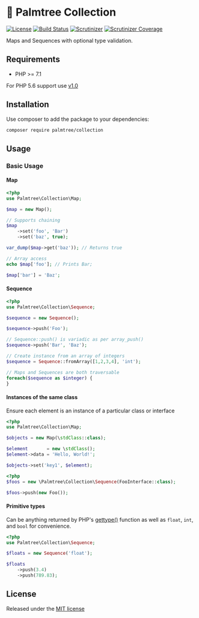 # :palm_tree: Palmtree Collection

[![License](http://img.shields.io/packagist/l/palmtree/collection.svg)](LICENSE)
[![Build Status](https://scrutinizer-ci.com/g/palmtreephp/collection/badges/build.png?b=master)](https://scrutinizer-ci.com/g/palmtreephp/collection/build-status/master)
[![Scrutinizer](https://img.shields.io/scrutinizer/g/palmtreephp/collection.svg)](https://scrutinizer-ci.com/g/palmtreephp/collection/)
[![Scrutinizer Coverage](https://img.shields.io/scrutinizer/coverage/g/palmtreephp/collection.svg)](https://scrutinizer-ci.com/g/palmtreephp/collection/)

Maps and Sequences with optional type validation.

## Requirements
* PHP >= 7.1

For PHP 5.6 support use [v1.0](https://github.com/palmtreephp/collection/tree/v1.0.0)

## Installation

Use composer to add the package to your dependencies:
```bash
composer require palmtree/collection
```

## Usage

### Basic Usage

#### Map

```php
<?php
use Palmtree\Collection\Map;

$map = new Map();

// Supports chaining
$map
    ->set('foo', 'Bar')
    ->set('baz', true);

var_dump($map->get('baz')); // Returns true

// Array access
echo $map['foo']; // Prints Bar;

$map['bar'] = 'Baz';
```

#### Sequence

```php
<?php
use Palmtree\Collection\Sequence;

$sequence = new Sequence();

$sequence->push('Foo');

// Sequence::push() is variadic as per array_push()
$sequence->push('Bar', 'Baz');

// Create instance from an array of integers
$sequence = Sequence::fromArray([1,2,3,4], 'int');

// Maps and Sequences are both traversable
foreach($sequence as $integer) {
}
```

#### Instances of the same class

Ensure each element is an instance of a particular class or interface

```php
<?php
use Palmtree\Collection\Map;

$objects = new Map(\stdClass::class);

$element       = new \stdClass();
$element->data = 'Hello, World!';

$objects->set('key1', $element);
```

```php
<?php
$foos = new \Palmtree\Collection\Sequence(FooInterface::class);

$foos->push(new Foo());
```

#### Primitive types

Can be anything returned by PHP's [gettype()](http://php.net/manual/en/function.gettype.php#refsect1-function.gettype-returnvalues) function as well as `float`, `int`, and `bool` for convenience.
```php
<?php
use Palmtree\Collection\Sequence;

$floats = new Sequence('float');

$floats
    ->push(3.4)
    ->push(789.83);
```

## License

Released under the [MIT license](LICENSE)
